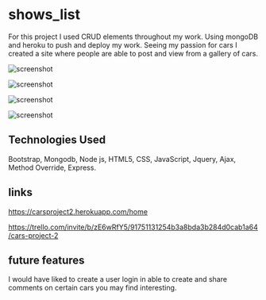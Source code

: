 # shows_list
For this project I used CRUD elements throughout my work. Using mongoDB and heroku to push and deploy my work. Seeing my passion for cars I created a site where people are able to post and view from a gallery of cars.

![screenshot](https://i.imgur.com/oIBVg00.png)

![screenshot](https://i.imgur.com/YQmK2rn.png)

![screenshot](https://i.imgur.com/i99Q0yS.jpeg)

![screenshot](https://i.imgur.com/cPWmmZ8.png)

## Technologies Used

 Bootstrap, Mongodb, Node js, HTML5, CSS, JavaScript, Jquery, Ajax, Method Override, Express.
 
 ## links
 
 https://carsproject2.herokuapp.com/home
 
 https://trello.com/invite/b/zE6wRfY5/91751131254b3a8bda3b284d0cab1a64/cars-project-2
 
## future features

I would have liked to create a user login in able to create and share comments on certain cars you may find interesting.
